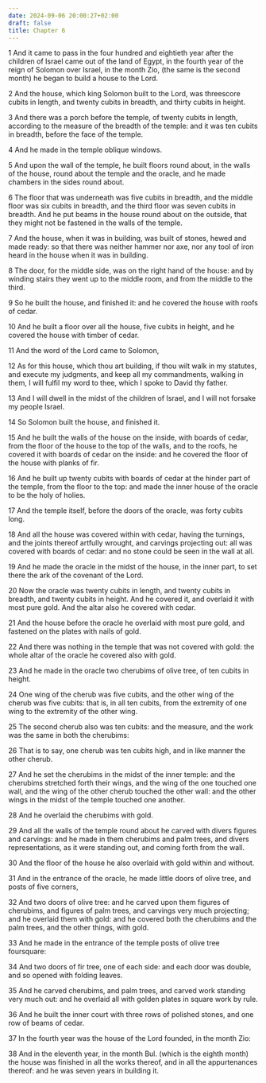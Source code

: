 ```yaml
---
date: 2024-09-06 20:00:27+02:00
draft: false
title: Chapter 6
---
```




1 And it came to pass in the four hundred and eightieth year after the children of Israel came out of the land of Egypt, in the fourth year of the reign of Solomon over Israel, in the month Zio, (the same is the second month) he began to build a house to the Lord.

2 And the house, which king Solomon built to the Lord, was threescore cubits in length, and twenty cubits in breadth, and thirty cubits in height.

3 And there was a porch before the temple, of twenty cubits in length, according to the measure of the breadth of the temple: and it was ten cubits in breadth, before the face of the temple.

4 And he made in the temple oblique windows.

5 And upon the wall of the temple, he built floors round about, in the walls of the house, round about the temple and the oracle, and he made chambers in the sides round about.

6 The floor that was underneath was five cubits in breadth, and the middle floor was six cubits in breadth, and the third floor was seven cubits in breadth. And he put beams in the house round about on the outside, that they might not be fastened in the walls of the temple.

7 And the house, when it was in building, was built of stones, hewed and made ready: so that there was neither hammer nor axe, nor any tool of iron heard in the house when it was in building.

8 The door, for the middle side, was on the right hand of the house: and by winding stairs they went up to the middle room, and from the middle to the third.

9 So he built the house, and finished it: and he covered the house with roofs of cedar.

10 And he built a floor over all the house, five cubits in height, and he covered the house with timber of cedar.

11 And the word of the Lord came to Solomon,

12 As for this house, which thou art building, if thou wilt walk in my statutes, and execute my judgments, and keep all my commandments, walking in them, I will fulfil my word to thee, which I spoke to David thy father.

13 And I will dwell in the midst of the children of Israel, and I will not forsake my people Israel.

14 So Solomon built the house, and finished it.

15 And he built the walls of the house on the inside, with boards of cedar, from the floor of the house to the top of the walls, and to the roofs, he covered it with boards of cedar on the inside: and he covered the floor of the house with planks of fir.

16 And he built up twenty cubits with boards of cedar at the hinder part of the temple, from the floor to the top: and made the inner house of the oracle to be the holy of holies.

17 And the temple itself, before the doors of the oracle, was forty cubits long.

18 And all the house was covered within with cedar, having the turnings, and the joints thereof artfully wrought, and carvings projecting out: all was covered with boards of cedar: and no stone could be seen in the wall at all.

19 And he made the oracle in the midst of the house, in the inner part, to set there the ark of the covenant of the Lord.

20 Now the oracle was twenty cubits in length, and twenty cubits in breadth, and twenty cubits in height. And he covered it, and overlaid it with most pure gold. And the altar also he covered with cedar.

21 And the house before the oracle he overlaid with most pure gold, and fastened on the plates with nails of gold.

22 And there was nothing in the temple that was not covered with gold: the whole altar of the oracle he covered also with gold.

23 And he made in the oracle two cherubims of olive tree, of ten cubits in height.

24 One wing of the cherub was five cubits, and the other wing of the cherub was five cubits: that is, in all ten cubits, from the extremity of one wing to the extremity of the other wing.

25 The second cherub also was ten cubits: and the measure, and the work was the same in both the cherubims:

26 That is to say, one cherub was ten cubits high, and in like manner the other cherub.

27 And he set the cherubims in the midst of the inner temple: and the cherubims stretched forth their wings, and the wing of the one touched one wall, and the wing of the other cherub touched the other wall: and the other wings in the midst of the temple touched one another.

28 And he overlaid the cherubims with gold.

29 And all the walls of the temple round about he carved with divers figures and carvings: and he made in them cherubims and palm trees, and divers representations, as it were standing out, and coming forth from the wall.

30 And the floor of the house he also overlaid with gold within and without.

31 And in the entrance of the oracle, he made little doors of olive tree, and posts of five corners,

32 And two doors of olive tree: and he carved upon them figures of cherubims, and figures of palm trees, and carvings very much projecting; and he overlaid them with gold: and he covered both the cherubims and the palm trees, and the other things, with gold.

33 And he made in the entrance of the temple posts of olive tree foursquare:

34 And two doors of fir tree, one of each side: and each door was double, and so opened with folding leaves.

35 And he carved cherubims, and palm trees, and carved work standing very much out: and he overlaid all with golden plates in square work by rule.

36 And he built the inner court with three rows of polished stones, and one row of beams of cedar.

37 In the fourth year was the house of the Lord founded, in the month Zio:

38 And in the eleventh year, in the month Bul. (which is the eighth month) the house was finished in all the works thereof, and in all the appurtenances thereof: and he was seven years in building it.

